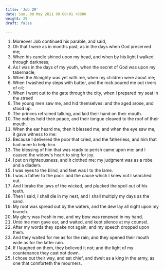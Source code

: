 ```yaml
---
title: 'Job 29'
date: Sun, 09 May 2021 00:00:01 +0000
weight: 29
draft: false
  
---
```


1. Moreover Job continued his parable, and said,
2. Oh that I were as in months past, as in the days when God preserved me;
3. When his candle shined upon my head, and when by his light I walked through darkness;
4. As I was in the days of my youth, when the secret of God was upon my tabernacle;
5. When the Almighty was yet with me, when my children were about me;
6. When I washed my steps with butter, and the rock poured me out rivers of oil;
7. When I went out to the gate through the city, when I prepared my seat in the street!
8. The young men saw me, and hid themselves: and the aged arose, and stood up.
9. The princes refrained talking, and laid their hand on their mouth.
10. The nobles held their peace, and their tongue cleaved to the roof of their mouth.
11. When the ear heard me, then it blessed me; and when the eye saw me, it gave witness to me:
12. Because I delivered the poor that cried, and the fatherless, and him that had none to help him.
13. The blessing of him that was ready to perish came upon me: and I caused the widow's heart to sing for joy.
14. I put on righteousness, and it clothed me: my judgment was as a robe and a diadem.
15. I was eyes to the blind, and feet was I to the lame.
16. I was a father to the poor: and the cause which I knew not I searched out.
17. And I brake the jaws of the wicked, and plucked the spoil out of his teeth.
18. Then I said, I shall die in my nest, and I shall multiply my days as the sand.
19. My root was spread out by the waters, and the dew lay all night upon my branch.
20. My glory was fresh in me, and my bow was renewed in my hand.
21. Unto me men gave ear, and waited, and kept silence at my counsel.
22. After my words they spake not again; and my speech dropped upon them.
23. And they waited for me as for the rain; and they opened their mouth wide as for the latter rain.
24. If I laughed on them, they believed it not; and the light of my countenance they cast not down.
25. I chose out their way, and sat chief, and dwelt as a king in the army, as one that comforteth the mourners.
